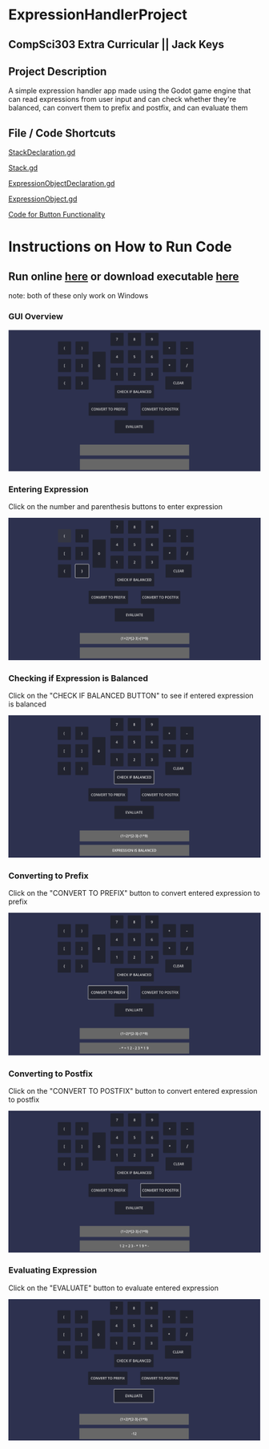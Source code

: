 
# ExpressionHandlerProject

 ## CompSci303 Extra Curricular || Jack Keys

 ## Project Description

 A simple expression handler app made using the Godot game engine that can read expressions from user input and can check whether they're balanced, can convert them to prefix and postfix, and can evaluate them

 ## File / Code Shortcuts

 [StackDeclaration.gd](https://github.com/Vulpolox/ExpressionHandlerProject/blob/main/Scripts/StackDeclaration.gd)
 
 [Stack.gd](https://github.com/Vulpolox/ExpressionHandlerProject/blob/main/Scripts/Stack.gd)
 
 [ExpressionObjectDeclaration.gd](https://github.com/Vulpolox/ExpressionHandlerProject/blob/main/Scripts/ExpressionObjectDeclaration.gd)
 
 [ExpressionObject.gd](https://github.com/Vulpolox/ExpressionHandlerProject/blob/main/Scripts/ExpressionObject.gd)
 
 [Code for Button Functionality](https://github.com/Vulpolox/ExpressionHandlerProject/blob/main/gui.gd)
 

# Instructions on How to Run Code

 ## Run online [here](https://vulpolox.itch.io/compsci-303-class-project) or download executable [here](https://drive.google.com/file/d/1WHmh31ui1EIswot5-3Jpv3qk035LHQob/view?usp=sharing)

 note: both of these only work on Windows

 ### GUI Overview

 ![Overview of GUI](https://github.com/Vulpolox/ExpressionHandlerProject/blob/main/Screenshots/Overview.png)

 ### Entering Expression

 Click on the number and parenthesis buttons to enter expression

 ![Entering Expression](https://github.com/Vulpolox/ExpressionHandlerProject/blob/main/Screenshots/EnterExpression.png)

 ### Checking if Expression is Balanced

 Click on the "CHECK IF BALANCED BUTTON" to see if entered expression is balanced

 ![Check if Expression Is Balanced](https://github.com/Vulpolox/ExpressionHandlerProject/blob/main/Screenshots/CheckIfBalanced.png)
 
 ### Converting to Prefix

 Click on the "CONVERT TO PREFIX" button to convert entered expression to prefix

 ![Converting to Prefix](https://github.com/Vulpolox/ExpressionHandlerProject/blob/main/Screenshots/Prefix.png)

 ### Converting to Postfix

 Click on the "CONVERT TO POSTFIX" button to convert entered expression to postfix

 ![Converting to Postfix](https://github.com/Vulpolox/ExpressionHandlerProject/blob/main/Screenshots/Postfix.png)

 ### Evaluating Expression
 Click on the "EVALUATE" button to evaluate entered expression

 ![Evaluating Expression](https://github.com/Vulpolox/ExpressionHandlerProject/blob/main/Screenshots/Evaluate.png)

 

 

